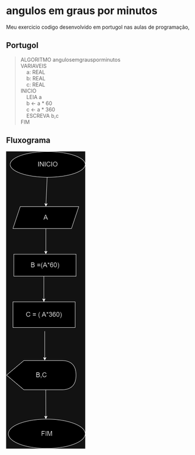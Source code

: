 # angulos em graus por minutos
Meu exercicio  codigo desenvolvido em portugol nas aulas de programação, 

## Portugol
>ALGORITMO angulosemgrausporminutos \
>VARIAVEIS \
> &nbsp;&nbsp;&nbsp;&nbsp;a: REAL \
> &nbsp;&nbsp;&nbsp;&nbsp;b: REAL \
> &nbsp;&nbsp;&nbsp;&nbsp;c: REAL \
> INICIO \
> &nbsp;&nbsp;&nbsp;&nbsp;LEIA a \
> &nbsp;&nbsp;&nbsp;&nbsp;b ← a * 60  \
>&nbsp;&nbsp;&nbsp;&nbsp;c ← a * 360  \
> &nbsp;&nbsp;&nbsp;&nbsp;ESCREVA b,c \
> FIM


## Fluxograma
![alt text](https://github.com/databiteps/angulosemgrausporminutos/blob/main/Diagram%20%20anglosporsegundos.drawio.png?raw=true "Title")


